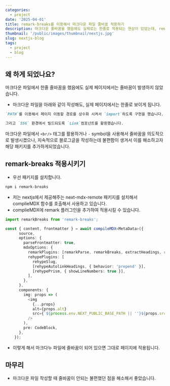 ```yaml
---
categories:
  - project
date: '2025-04-01'
title: remark-breaks를 이용해서 마크다운 파일 줄바꿈 적용하기
description: 마크다운 줄바꿈을 했음에도 실제로는 한줄로 적용되는 현상이 있었는데, remark-breaks를 이용해서 줄바꿈을 그대로 적용시켰습니다.
thumbnail: '/public/images/thumbnail/nextjs.jpg'
slug: nextjs-blog
tags:
  - project
  - blog
---
```


## 왜 하게 되었나요?

마크다운 파일에서 한줄 줄바꿈을 했음에도 실제 페이지에서는 줄바꿈이 발생하지 않았습니다.

- 마크다운 파일을 아래와 같이 작성해도, 실제 페이지에서는 한줄로 보이게 됩니다.

```markdown
`PATH`를 이용해서 페이지 이동할 경로를 상수화 시켜서 `import`하도록 구현을 했습니다.

그리고 `SSG` 환경에서 빌드되도록 `Link`컴포넌트를 활용했습니다.
```

마크다운 파일에서 `<br/>` 태그를 활용하거나 `-` symbol을 사용해서 줄바꿈을 의도적으로 발생시켰으나, 지속적으로 블로그글을 작성하는데 불편함이 생겨서 이를 해소하고자 해당 패키지를 추가하게되었습니다.

## remark-breaks 적용시키기

- 우선 패키지를 설치합니다.

```bash
npm i remark-breaks
```

- 저는 nextjs에서 제공해주는 next-mdx-remote 패키지를 설치해서 complieMDX 함수를 호출해서 사용하고 있습니다.
- complieMDX에 remark 플러그인을 추가하여 적용시킬 수 있습니다.

```ts
import remarkBreaks from 'remark-breaks';

const { content, frontmatter } = await compileMDX<MetaData>({
      source,
      options: {
        parseFrontmatter: true,
        mdxOptions: {
          remarkPlugins: [remarkParse, remarkBreaks, extractHeadings, remarkGfm],
          rehypePlugins: [
            rehypeSlug,
            [rehypeAutolinkHeadings, { behavior: 'prepend' }],
            [rehypePrism, { showLineNumbers: true }],
          ],
        },
      },
      components: {
        img: props => (
          <img
            {...props}
            alt={props.alt}
            src={`${process.env.NEXT_PUBLIC_BASE_PATH || ''}${props.src?.replace('/public', '')}`}
          />
        ),
        pre: CodeBlock,
      },
    });
```

- 이렇게 해서 마크다누 파일에 줄바꿈이 되어 있으면 그대로 페이지에 적용됩니다.

## 마무리

- 마크다운 파일 작성할 때 줄바꿈이 안되는 불편했던 점을 해소해서 좋았습니다.

<br/>
